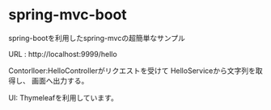 # spring-mvc-boot
spring-bootを利用したspring-mvcの超簡単なサンプル

URL : http://localhost:9999/hello 

Contorlloer:HelloControllerがリクエストを受けて
HelloServiceから文字列を取得し、
画面へ出力する。

UI: Thymeleafを利用しています。

